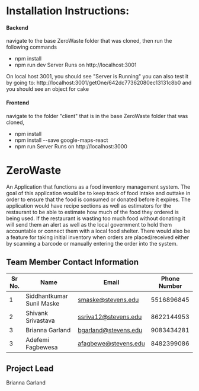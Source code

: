 
# Installation Instructions: 
#### Backend
navigate to the base ZeroWaste folder that was cloned, then run the following commands
- npm install
- npm run dev 
Server Runs on http://localhost:3001

On local host 3001, you should see "Server is Running"
you can also test it by going to: http://localhost:3001/getOne/642dc77362080ec13131c8b0 and you should see an object for cake 

#### Frontend
navigate to the folder "client" that is in the base ZeroWaste folder that was cloned, 
- npm install
- npm install --save google-maps-react
- npm run 
Server Runs on http://localhost:3000




# ZeroWaste
An Application that functions as a food inventory management system. The goal of this application would be to keep track of food intake and outtake in order to ensure that the food is consumed or donated before it expires. The application would have recipe sections as well as estimators for the restaurant to be able to estimate how much of the food they ordered is being used. If the restaurant is wasting too much food without donating it will send them an alert as well as the local government to hold them accountable or connect them with a local food shelter. There would also be a feature for taking initial inventory when orders are placed/received either by scanning a barcode or manually entering the order into the system. 

## Team Member Contact Information
| Sr No.  	| Name                      	|  Email             	| Phone Number 	|
|---------	|---------------------------	|---------------------|---------------|
| 1       	| Siddhantkumar Sunil Maske 	| smaske@stevens.edu 	| 5516896845   	|
| 2       	| Shivank Srivastava          | ssriva12@stevens.edu| 8622144953   	|
| 3       	| Brianna Garland             | bgarland@stevens.edu| 9083434281    |
| 3       	| Adefemi Fagbewesa           | afagbewe@stevens.edu| 8482399086    |

## Project Lead
Brianna Garland




